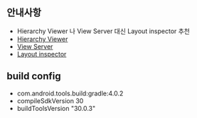 ## 안내사항
* Hierarchy Viewer 나 View Server 대신 Layout inspector 추천
* [Hierarchy Viewer](https://developer.android.com/studio/profile/hierarchy-viewer)
* [View Server](https://github.com/romainguy/ViewServer)
* [Layout inspector](https://developer.android.com/studio/debug/layout-inspector)

## build config
* com.android.tools.build:gradle:4.0.2
* compileSdkVersion 30
* buildToolsVersion "30.0.3"
